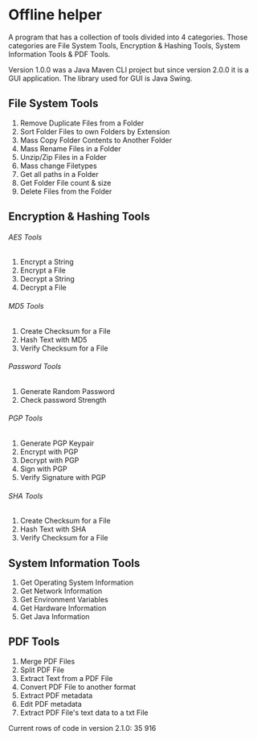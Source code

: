 # Offline helper

A program that has a collection of tools divided into 4 categories. Those categories are File System Tools, Encryption & Hashing Tools, System Information Tools & PDF Tools. 

Version 1.0.0 was a Java Maven CLI project but since version 2.0.0 it is a GUI application. The library used for GUI is Java Swing. 

## File System Tools

1. Remove Duplicate Files from a Folder
2. Sort Folder Files to own Folders by Extension
3. Mass Copy Folder Contents to Another Folder
4. Mass Rename Files in a Folder
5. Unzip/Zip Files in a Folder
6. Mass change Filetypes
7. Get all paths in a Folder
8. Get Folder File count & size
9. Delete Files from the Folder

## Encryption & Hashing Tools

###### AES Tools

1. Encrypt a String
2. Encrypt a File
3. Decrypt a String
4. Decrypt a File

###### MD5 Tools

1. Create Checksum for a File
2. Hash Text with MD5
3. Verify Checksum for a File

###### Password Tools

1. Generate Random Password
2. Check password Strength

###### PGP Tools

1. Generate PGP Keypair
2. Encrypt with PGP
3. Decrypt with PGP
4. Sign with PGP
5. Verify Signature with PGP

###### SHA Tools

1. Create Checksum for a File
2. Hash Text with SHA
3. Verify Checksum for a File

## System Information Tools

1. Get Operating System Information
2. Get Network Information
3. Get Environment Variables
4. Get Hardware Information
5. Get Java Information

## PDF Tools

1. Merge PDF Files
2. Split PDF File
3. Extract Text from a PDF File
4. Convert PDF File to another format
5. Extract PDF metadata
6. Edit PDF metadata
7. Extract PDF File's text data to a txt File

Current rows of code in version 2.1.0: 35 916
